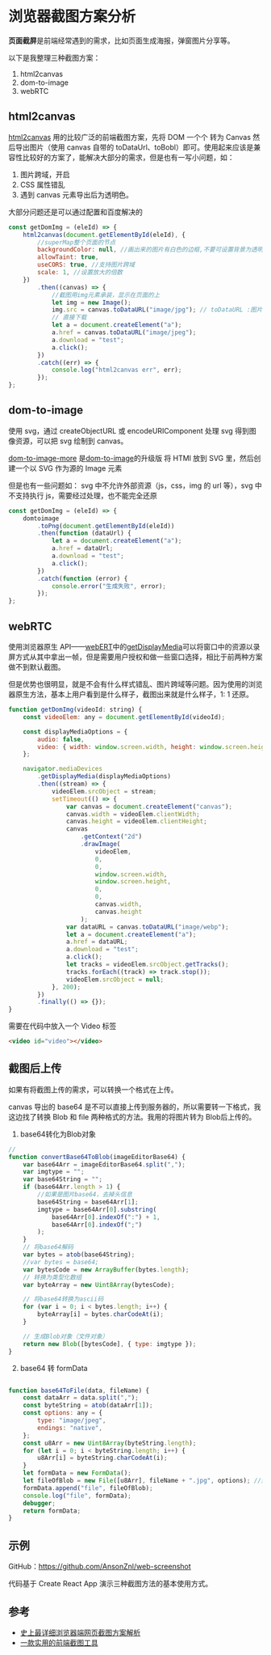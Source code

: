 # 浏览器截图方案分析

**页面截屏**是前端经常遇到的需求，比如页面生成海报，弹窗图片分享等。

以下是我整理三种截图方案：
1. html2canvas
2. dom-to-image
3. webRTC

## html2canvas

[html2canvas](http://html2canvas.hertzen.com/) 用的比较广泛的前端截图方案，先将 DOM 一个个 转为 Canvas 然后导出图片（使用 canvas 自带的 toDataUrl、toBobl）即可。使用起来应该是兼容性比较好的方案了，能解决大部分的需求，但是也有一写小问题，如：
1. 图片跨域，开启
2. CSS 属性错乱
3. 遇到 canvas 元素导出后为透明色。

大部分问题还是可以通过配置和百度解决的

```js
const getDomImg = (eleId) => {
    html2canvas(document.getElementById(eleId), {
        //superMap整个页面的节点
        backgroundColor: null, //画出来的图片有白色的边框,不要可设置背景为透明色（null）
        allowTaint: true,
        useCORS: true, //支持图片跨域
        scale: 1, //设置放大的倍数
    })
        .then((canvas) => {
            //截图用img元素承装，显示在页面的上
            let img = new Image();
            img.src = canvas.toDataURL("image/jpg"); // toDataURL :图片格式转成 base64
            // 直接下载
            let a = document.createElement("a");
            a.href = canvas.toDataURL("image/jpeg");
            a.download = "test";
            a.click();
        })
        .catch((err) => {
            console.log("html2canvas err", err);
        });
};
```

## dom-to-image

使用 svg，通过 createObjectURL 或 encodeURIComponent 处理 svg 得到图像资源，可以把 svg 绘制到 canvas。

[dom-to-image-more](https://www.npmjs.com/package/dom-to-image-more) 是[dom-to-image](https://github.com/tsayen/dom-to-image)的升级版 将 HTMl 放到 SVG 里，然后创建一个以 SVG 作为源的 Image 元素

但是也有一些问题如： svg 中不允许外部资源（js，css，img 的 url 等），svg 中不支持执行 js，需要经过处理，也不能完全还原

```js
const getDomImg = (eleId) => {
    domtoimage
        .toPng(document.getElementById(eleId))
        .then(function (dataUrl) {
            let a = document.createElement("a");
            a.href = dataUrl;
            a.download = "test";
            a.click();
        })
        .catch(function (error) {
            console.error("生成失败", error);
        });
};
```

## webRTC

使用浏览器原生 API——[webERT](https://developer.mozilla.org/zh-CN/docs/Web/API/WebRTC_API)中的[getDisplayMedia](https://developer.mozilla.org/zh-CN/docs/Web/API/MediaDevices/getDisplayMedia)可以将窗口中的资源以录屏方式从其中拿出一帧，但是需要用户授权和做一些窗口选择，相比于前两种方案做不到默认截图。

但是优势也很明显，就是不会有什么样式错乱、图片跨域等问题。因为使用的浏览器原生方法，基本上用户看到是什么样子，截图出来就是什么样子，1: 1 还原。

```js
function getDomImg(videoId: string) {
    const videoElem: any = document.getElementById(videoId);

    const displayMediaOptions = {
        audio: false,
        video: { width: window.screen.width, height: window.screen.height }, // cursor: "always"
    };

    navigator.mediaDevices
        .getDisplayMedia(displayMediaOptions)
        .then((stream) => {
            videoElem.srcObject = stream;
            setTimeout(() => {
                var canvas = document.createElement("canvas");
                canvas.width = videoElem.clientWidth;
                canvas.height = videoElem.clientHeight;
                canvas
                    .getContext("2d")
                    .drawImage(
                        videoElem,
                        0,
                        0,
                        window.screen.width,
                        window.screen.height,
                        0,
                        0,
                        canvas.width,
                        canvas.height
                    );
                var dataURL = canvas.toDataURL("image/webp");
                let a = document.createElement("a");
                a.href = dataURL;
                a.download = "test";
                a.click();
                let tracks = videoElem.srcObject.getTracks();
                tracks.forEach((track) => track.stop());
                videoElem.srcObject = null;
            }, 200);
        })
        .finally(() => {});
}
```

需要在代码中放入一个 Video 标签

```html
<video id="video"></video>
```

## 截图后上传

如果有将截图上传的需求，可以转换一个格式在上传。

canvas 导出的 base64 是不可以直接上传到服务器的，所以需要转一下格式，我这边找了转换 Blob 和 file 两种格式的方法。我用的将图片转为 Blob后上传的。

1. base64转化为Blob对象

```js
// 
function convertBase64ToBlob(imageEditorBase64) {
    var base64Arr = imageEditorBase64.split(",");
    var imgtype = "";
    var base64String = "";
    if (base64Arr.length > 1) {
        //如果是图片base64，去掉头信息
        base64String = base64Arr[1];
        imgtype = base64Arr[0].substring(
            base64Arr[0].indexOf(":") + 1,
            base64Arr[0].indexOf(";")
        );
    }
    // 将base64解码
    var bytes = atob(base64String);
    //var bytes = base64;
    var bytesCode = new ArrayBuffer(bytes.length);
    // 转换为类型化数组
    var byteArray = new Uint8Array(bytesCode);

    // 将base64转换为ascii码
    for (var i = 0; i < bytes.length; i++) {
        byteArray[i] = bytes.charCodeAt(i);
    }

    // 生成Blob对象（文件对象）
    return new Blob([bytesCode], { type: imgtype });
}


```

2. base64 转 formData

``` js

function base64ToFile(data, fileName) {
    const dataArr = data.split(",");
    const byteString = atob(dataArr[1]);
    const options: any = {
        type: "image/jpeg",
        endings: "native",
    };
    const u8Arr = new Uint8Array(byteString.length);
    for (let i = 0; i < byteString.length; i++) {
        u8Arr[i] = byteString.charCodeAt(i);
    }
    let formData = new FormData();
    let fileOfBlob = new File([u8Arr], fileName + ".jpg", options); //返回文件流
    formData.append("file", fileOfBlob);
    console.log("file", formData);
    debugger;
    return formData;
}
```

## 示例

GitHub：https://github.com/AnsonZnl/web-screenshot

代码基于 Create React App 演示三种截图方法的基本使用方式。

## 参考

-   [史上最详细浏览器端网页截图方案解析](https://juejin.cn/post/6917133503297486861)
-   [一款实用的前端截图工具](https://juejin.cn/post/6844903632958144520#comment)
